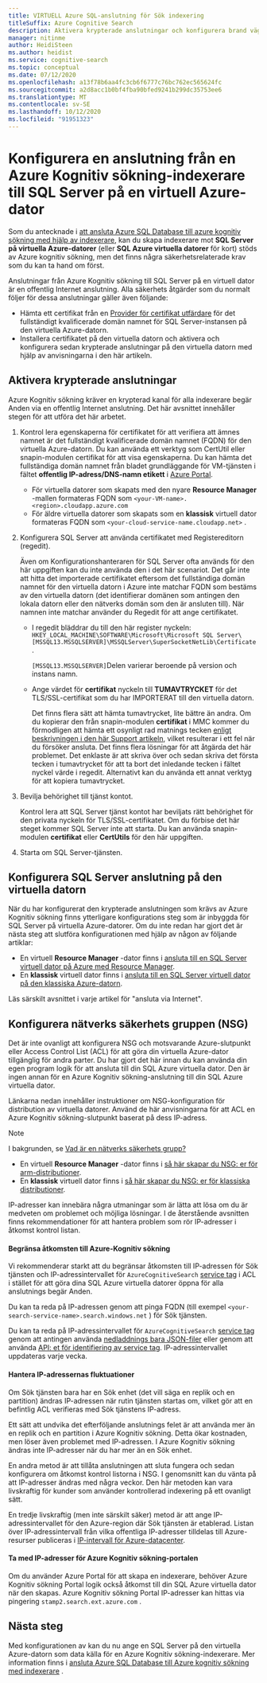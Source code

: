 ```yaml
---
title: VIRTUELL Azure SQL-anslutning för Sök indexering
titleSuffix: Azure Cognitive Search
description: Aktivera krypterade anslutningar och konfigurera brand väggen för att tillåta anslutningar till SQL Server på en virtuell Azure-dator från en indexerare på Azure Kognitiv sökning.
manager: nitinme
author: HeidiSteen
ms.author: heidist
ms.service: cognitive-search
ms.topic: conceptual
ms.date: 07/12/2020
ms.openlocfilehash: a13f78b6aa4fc3cb6f6777c76bc762ec565624fc
ms.sourcegitcommit: a2d8acc1b0bf4fba90bfed9241b299dc35753ee6
ms.translationtype: MT
ms.contentlocale: sv-SE
ms.lasthandoff: 10/12/2020
ms.locfileid: "91951323"
---
```

# <a name="configure-a-connection-from-an-azure-cognitive-search-indexer-to-sql-server-on-an-azure-vm"></a>Konfigurera en anslutning från en Azure Kognitiv sökning-indexerare till SQL Server på en virtuell Azure-dator

Som du antecknade i [att ansluta Azure SQL Database till azure kognitiv sökning med hjälp av indexerare](search-howto-connecting-azure-sql-database-to-azure-search-using-indexers.md#faq), kan du skapa indexerare mot **SQL Server på virtuella Azure-datorer** (eller **SQL Azure virtuella datorer** för kort) stöds av Azure kognitiv sökning, men det finns några säkerhetsrelaterade krav som du kan ta hand om först. 

Anslutningar från Azure Kognitiv sökning till SQL Server på en virtuell dator är en offentlig Internet anslutning. Alla säkerhets åtgärder som du normalt följer för dessa anslutningar gäller även följande:

+ Hämta ett certifikat från en [Provider för certifikat utfärdare](https://en.wikipedia.org/wiki/Certificate_authority#Providers) för det fullständigt kvalificerade domän namnet för SQL Server-instansen på den virtuella Azure-datorn.
+ Installera certifikatet på den virtuella datorn och aktivera och konfigurera sedan krypterade anslutningar på den virtuella datorn med hjälp av anvisningarna i den här artikeln.

## <a name="enable-encrypted-connections"></a>Aktivera krypterade anslutningar
Azure Kognitiv sökning kräver en krypterad kanal för alla indexerare begär Anden via en offentlig Internet anslutning. Det här avsnittet innehåller stegen för att utföra det här arbetet.

1. Kontrol lera egenskaperna för certifikatet för att verifiera att ämnes namnet är det fullständigt kvalificerade domän namnet (FQDN) för den virtuella Azure-datorn. Du kan använda ett verktyg som CertUtil eller snapin-modulen certifikat för att visa egenskaperna. Du kan hämta det fullständiga domän namnet från bladet grundläggande för VM-tjänsten i fältet **offentlig IP-adress/DNS-namn etikett** i [Azure Portal](https://portal.azure.com/).
   
   * För virtuella datorer som skapats med den nyare **Resource Manager** -mallen formateras FQDN som `<your-VM-name>.<region>.cloudapp.azure.com`
   * För äldre virtuella datorer som skapats som en **klassisk** virtuell dator formateras FQDN som `<your-cloud-service-name.cloudapp.net>` .

2. Konfigurera SQL Server att använda certifikatet med Registereditorn (regedit). 
   
    Även om Konfigurationshanteraren för SQL Server ofta används för den här uppgiften kan du inte använda den i det här scenariot. Det går inte att hitta det importerade certifikatet eftersom det fullständiga domän namnet för den virtuella datorn i Azure inte matchar FQDN som bestäms av den virtuella datorn (det identifierar domänen som antingen den lokala datorn eller den nätverks domän som den är ansluten till). När namnen inte matchar använder du Regedit för att ange certifikatet.
   
   * I regedit bläddrar du till den här register nyckeln: `HKEY_LOCAL_MACHINE\SOFTWARE\Microsoft\Microsoft SQL Server\[MSSQL13.MSSQLSERVER]\MSSQLServer\SuperSocketNetLib\Certificate` .
     
     `[MSSQL13.MSSQLSERVER]`Delen varierar beroende på version och instans namn. 
   * Ange värdet för **certifikat** nyckeln till **TUMAVTRYCKET** för det TLS/SSL-certifikat som du har IMPORTERAT till den virtuella datorn.
     
     Det finns flera sätt att hämta tumavtrycket, lite bättre än andra. Om du kopierar den från snapin-modulen **certifikat** i MMC kommer du förmodligen att hämta ett osynligt rad matnings tecken [enligt beskrivningen i den här Support artikeln](https://support.microsoft.com/kb/2023869/), vilket resulterar i ett fel när du försöker ansluta. Det finns flera lösningar för att åtgärda det här problemet. Det enklaste är att skriva över och sedan skriva det första tecken i tumavtrycket för att ta bort det inledande tecken i fältet nyckel värde i regedit. Alternativt kan du använda ett annat verktyg för att kopiera tumavtrycket.

3. Bevilja behörighet till tjänst kontot. 
   
    Kontrol lera att SQL Server tjänst kontot har beviljats rätt behörighet för den privata nyckeln för TLS/SSL-certifikatet. Om du förbise det här steget kommer SQL Server inte att starta. Du kan använda snapin-modulen **certifikat** eller **CertUtils** för den här uppgiften.
    
4. Starta om SQL Server-tjänsten.

## <a name="configure-sql-server-connectivity-in-the-vm"></a>Konfigurera SQL Server anslutning på den virtuella datorn
När du har konfigurerat den krypterade anslutningen som krävs av Azure Kognitiv sökning finns ytterligare konfigurations steg som är inbyggda för SQL Server på virtuella Azure-datorer. Om du inte redan har gjort det är nästa steg att slutföra konfigurationen med hjälp av någon av följande artiklar:

* En virtuell **Resource Manager** -dator finns i [ansluta till en SQL Server virtuell dator på Azure med Resource Manager](../azure-sql/virtual-machines/windows/ways-to-connect-to-sql.md). 
* En **klassisk** virtuell dator finns i [ansluta till en SQL Server virtuell dator på den klassiska Azure-datorn](/previous-versions/azure/virtual-machines/windows/sqlclassic/virtual-machines-windows-classic-sql-connect).

Läs särskilt avsnittet i varje artikel för "ansluta via Internet".

## <a name="configure-the-network-security-group-nsg"></a>Konfigurera nätverks säkerhets gruppen (NSG)
Det är inte ovanligt att konfigurera NSG och motsvarande Azure-slutpunkt eller Access Control List (ACL) för att göra din virtuella Azure-dator tillgänglig för andra parter. Du har gjort det här innan du kan använda din egen program logik för att ansluta till din SQL Azure virtuella dator. Den är ingen annan för en Azure Kognitiv sökning-anslutning till din SQL Azure virtuella dator. 

Länkarna nedan innehåller instruktioner om NSG-konfiguration för distribution av virtuella datorer. Använd de här anvisningarna för att ACL en Azure Kognitiv sökning-slutpunkt baserat på dess IP-adress.

> [!NOTE]
> I bakgrunden, se [Vad är en nätverks säkerhets grupp?](../virtual-network/network-security-groups-overview.md)
> 
> 

* En virtuell **Resource Manager** -dator finns i [så här skapar du NSG: er för arm-distributioner](../virtual-network/tutorial-filter-network-traffic.md). 
* En **klassisk** virtuell dator finns i [så här skapar du NSG: er för klassiska distributioner](/previous-versions/azure/virtual-network/virtual-networks-create-nsg-classic-ps).

IP-adresser kan innebära några utmaningar som är lätta att lösa om du är medveten om problemet och möjliga lösningar. I de återstående avsnitten finns rekommendationer för att hantera problem som rör IP-adresser i åtkomst kontrol listan.

#### <a name="restrict-access-to-the-azure-cognitive-search"></a>Begränsa åtkomsten till Azure-Kognitiv sökning
Vi rekommenderar starkt att du begränsar åtkomsten till IP-adressen för Sök tjänsten och IP-adressintervallet för `AzureCognitiveSearch` [service tag](../virtual-network/service-tags-overview.md#available-service-tags) i ACL i stället för att göra dina SQL Azure virtuella datorer öppna för alla anslutnings begär Anden.

Du kan ta reda på IP-adressen genom att pinga FQDN (till exempel `<your-search-service-name>.search.windows.net` ) för Sök tjänsten.

Du kan ta reda på IP-adressintervallet för `AzureCognitiveSearch` [service tag](../virtual-network/service-tags-overview.md#available-service-tags) genom att antingen använda [nedladdnings bara JSON-filer](../virtual-network/service-tags-overview.md#discover-service-tags-by-using-downloadable-json-files) eller genom att använda [API: et för identifiering av service tag](../virtual-network/service-tags-overview.md#use-the-service-tag-discovery-api-public-preview). IP-adressintervallet uppdateras varje vecka.

#### <a name="managing-ip-address-fluctuations"></a>Hantera IP-adressernas fluktuationer
Om Sök tjänsten bara har en Sök enhet (det vill säga en replik och en partition) ändras IP-adressen när rutin tjänsten startas om, vilket gör att en befintlig ACL verifieras med Sök tjänstens IP-adress.

Ett sätt att undvika det efterföljande anslutnings felet är att använda mer än en replik och en partition i Azure Kognitiv sökning. Detta ökar kostnaden, men löser även problemet med IP-adressen. I Azure Kognitiv sökning ändras inte IP-adresser när du har mer än en Sök enhet.

En andra metod är att tillåta anslutningen att sluta fungera och sedan konfigurera om åtkomst kontrol listorna i NSG. I genomsnitt kan du vänta på att IP-adresser ändras med några veckor. Den här metoden kan vara livskraftig för kunder som använder kontrollerad indexering på ett ovanligt sätt.

En tredje livskraftig (men inte särskilt säker) metod är att ange IP-adressintervallet för den Azure-region där Sök tjänsten är etablerad. Listan över IP-adressintervall från vilka offentliga IP-adresser tilldelas till Azure-resurser publiceras i [IP-intervall för Azure-datacenter](https://www.microsoft.com/download/details.aspx?id=41653). 

#### <a name="include-the-azure-cognitive-search-portal-ip-addresses"></a>Ta med IP-adresser för Azure Kognitiv sökning-portalen
Om du använder Azure Portal för att skapa en indexerare, behöver Azure Kognitiv sökning Portal logik också åtkomst till din SQL Azure virtuella dator när den skapas. Azure Kognitiv sökning Portal IP-adresser kan hittas via pingering `stamp2.search.ext.azure.com` .

## <a name="next-steps"></a>Nästa steg
Med konfigurationen av kan du nu ange en SQL Server på den virtuella Azure-datorn som data källa för en Azure Kognitiv sökning-indexerare. Mer information finns i [ansluta Azure SQL Database till Azure kognitiv sökning med indexerare](search-howto-connecting-azure-sql-database-to-azure-search-using-indexers.md) .